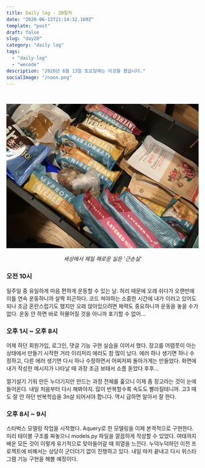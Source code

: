 ```yaml
---
title: Daily log - 20일차
date: "2020-06-13T21:14:32.169Z"
template: "post"
draft: false
slug: "day20"
category: "daily log"
tags:
  - "daily-log"
  - "wecode"
description: "2020년 6월 13일 토요일에는 이것을 했습니다."
socialImage: "/naon.png"
---
```


<br>

![day20](/media/200613-day20.jpg)
*<center>세상에서 제일 해로운 실은 '근손실'</center>*

### 오전 10시
일주일 중 유일하게 마음 편하게 운동할 수 있는 날. 허리 때문에 오래 쉬다가 오랜만에 이틀 연속 운동하니까 살짝 피곤하다. 코드 쳐야하는 소중한 시간에 내가 이러고 있어도 되나 조금 혼란스럽기도 했지만 오래 앉아있으려면 체력도 중요하니까 운동을 놓을 수가 없다. 운동 안 하면 바로 허물어질 것을 아니까 포기할 수 없어...

### 오후 1시 ~ 오후 8시
어제 하던 회원가입, 로그인, 댓글 기능 구현 실습을 이어서 했다. 장고를 어렴풋이 아는 상태에서 만들기 시작한 거라 이리저리 에러도 참 많이 났다. 에러 하나 생기면 하나 수정하고, 다른 에러 생기면 다시 하나 수정하면서 어찌저찌 돌아가게는 만들었다. 화면에 내가 작성한 메시지가 나타날 때 과장 조금 보태서 소름 돋았다 후후...

얼기설기 기워 만든 누더기지만 만드는 과정 전체를 훑으니 이제 좀 장고라는 것이 눈에 들어온다. 내일 처음부터 다시 해봐야지. 많이 반복할수록 속도도 빨라질테니까. 고3 때도 잘 안 하던 반복학습을 3n살 되어서야 합니다. 역시 급하면 알아서 잘 한다.

### 오후 8시 ~ 9시
스타벅스 모델링 작업을 시작했다. Aquery로 한 모델링을 이제 본격적으로 구현한다. 미리 테이블 구조를 짜놓으니 models.py 파일을 깔끔하게 작성할 수 있었다. 여태까지 배운 모든 것이 이렇게 유기적으로 맞아들어갈 때 희열을 느낀다. 누덕누덕하던 이전 프로젝트에 비해서는 상당히 군더더기 없이 진행하고 있다. 내일 마저 끝내고 다시 위스타그램 기능 구현을 해볼 예정이다.